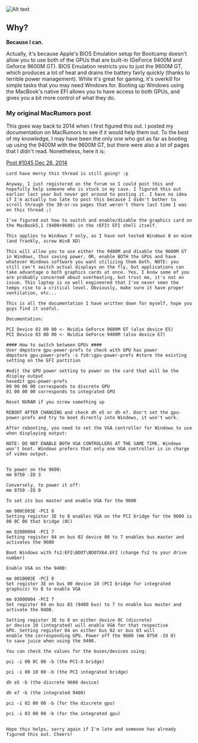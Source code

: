 ![Alt text](https://wheelsandbytes.files.wordpress.com/2016/01/everything_gfx.png)

## Why?

**Because I can.**

Actually, it's because Apple's BIOS Emulation setup for Bootcamp doesn't allow you to use both of the GPUs that are built-in (GeForce 9400M and Geforce 9600M GT). BIOS Emulation restricts you to just the 9600M GT, which produces a lot of heat and drains the battery fairly quickly (thanks to terrible power management). While it's great for gaming, it's overkill for simple tasks that you may need Windows for. Booting up Windows using the MacBook's native EFI allows you to have access to both GPUs, and gives you a bit more control of what they do.

### My original MacRumors post

This goes way back to 2014 when I first figured this out. I posted my documentation on MacRumors to see if it would help them out. To the best of my knowledge, I may have been the only one who got as far as booting up using the 9400M with the 9600M GT, but there were also a lot of pages that I didn't read. Nonetheless, here it is:

[Post #1045 Dec 26, 2014](http://forums.macrumors.com/threads/win7-x64-booting-natively-via-efi-no-bios-emulation.696523/page-42#post-20529412)

```
Lord have mercy this thread is still going! :p

Anyway, I just registered on the forum so I could post this and hopefully help someone who is stuck in my case. I figured this out earlier last year but never got around to posting it. I have no idea if I'm actually too late to post this because I didn't bother to scroll through the 30-or-so pages that weren't there last time I was on this thread ;)

I've figured out how to switch and enable/disable the graphics card on the MacBook5,1 (9400+9600) in the rEFIt EFI shell itself.

This applies to Windows 7 only, as I have not tested Windows 8 on mine (and frankly, screw Win8 XD)

This will allow you to use either the 9400M and disable the 9600M GT in Windows, thus saving power, OR, enable BOTH the GPUs and have whatever Windows software you want utilizing them both. NOTE: you still can't switch actual displays on the fly, but applications can take advantage o both graphics cards at once. Yes, I know some of you are probably concerned about overheating, but trust me, it's not an issue. This laptop is so well engineered that I've never seen the temps rise to a critical level. Obviously, make sure it have proper ventilation, etc...

This is all the documentation I have written down for myself, hope you guys find it useful.

Documentation:

PCI Device 02 00 00 <- Nvidia GeForce 9600M GT (also device E5)
PCI Device 03 00 00 <- Nvidia GeForce 9400M (also device E7)

#### How to switch between GPUs ####
User dmpstore gpu-power-prefs to check with GPU has power
dmpstore gpu-power-prefs -s fs0:\gpu-power-prefs #store the existing setting on the EFI partition

#edit the GPU power setting to power on the card that will be the display output
hexedit gpu-power-prefs
00 00 00 00 corresponds to discrete GPU
01 00 00 00 corresponds to integrated GPU

Reset NVRAM if you screw something up

REBOOT AFTER CHANGING and check dh e5 or dh e7. Don't set the gpu-power-prefs and try to boot directly into Windows, it won't work.

After rebooting, you need to set the VGA controller for Windows to use when displaying output:

NOTE: DO NOT ENABLE BOTH VGA CONTROLLERS AT THE SAME TIME. Windows won't boot. Windows prefers that only one VGA controller is in charge of video output.


To power on the 9600:
mm 0750 -IO 3

Conversely, to power it off:
mm 0750 -IO 0

To set its bus master and enable VGA for the 9600

mm 000C003E -PCI 8
Setting register 3E to 8 enables VGA on the PCI bridge for the 9600 is 00 0C 00 that bridge (0C)

mm 02000004 -PCI 7
Setting register 04 on bus 02 device 00 to 7 enables bus master and activates the 9600

Boot Windows with fs2:EFI\BOOT\BOOTX64.EFI (change fs2 to your drive number)

Enable VGA on the 9400:

mm 0010003E -PCI 8
Set register 3E on bus 00 device 10 (PCI bridge for integrated graphics) to 8 to enable VGA

mm 03000004 -PCI 7
Set register 04 on bus 03 (9400 bus) to 7 to enable bus master and activate the 9400.

Setting register 3E to 8 on either device 0C (discrete)
or device 10 (integrated) will enable VGA for that respective
GPU. Setting register 04 on either bus 02 or bus 03 will
enable the corresponding GPU. Power off the 9600 (mm 0750 -IO 0)
to save juice when using the 9400.

You can check the values for the buses/devices using:

pci -i 00 0C 00 -b (the PCI-X bridge)

pci -i 00 10 00 -b (the PCI integrated bridge)

dh e5 -b (the discrete 9600 device)

dh e7 -b (the integrated 9400)

pci -i 02 00 00 -b (for the discrete gpu)

pci -i 03 00 00 -b (for the integrated gpu)


Hope this helps, sorry again if I'm late and someone has already figured this out. Cheers!
```

